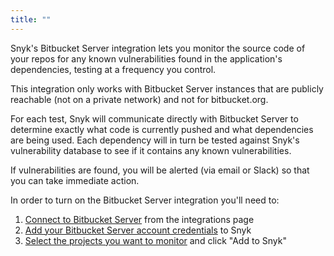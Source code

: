 ```yaml
---
title: ""
---
```


Snyk's Bitbucket Server integration lets you monitor the source code of your repos for any known vulnerabilities found in the application's dependencies, testing at a frequency you control.

This integration only works with Bitbucket Server instances that are publicly reachable (not on a private network) and not for bitbucket.org.

For each test, Snyk will communicate directly with Bitbucket Server to determine exactly what code is currently pushed and what dependencies are being used. Each dependency will in turn be tested against Snyk's vulnerability database to see if it contains any known vulnerabilities. 

If vulnerabilities are found, you will be alerted (via email or Slack) so that you can take immediate action.

In order to turn on the Bitbucket Server integration you'll need to:

1. [Connect to Bitbucket Server](#connecting-snyk-to-bitbucket-server) from the integrations page
2. [Add your Bitbucket Server account credentials](#generating-your-bitbucket-server-credentials) to Snyk
3. [Select the projects you want to monitor](#adding-bitbucket-server-repositories-to-snyk) and click "Add to Snyk"
